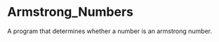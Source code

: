 Armstrong_Numbers
=================

A program that determines whether a number is an armstrong number.
